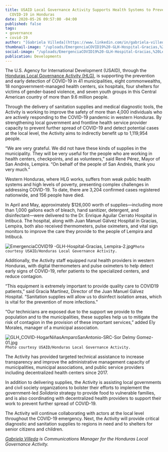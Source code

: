 ```yaml
---
title: USAID Local Governance Activity Supports Health Systems to Prevent Spread of
  COVID-19 in Honduras
date: 2020-05-26 09:57:00 -04:00
published: false
tags:
- governance
- covid-19
author: "[Gabriela Villeda](https://www.linkedin.com/in/gabriela-villeda-409a516a/)"
thumbnail-image: "/uploads/EmergenciaCOVID19%20-GLH-Hospital-Gracias,%20Lempira-2.jpg"
social-image: "/uploads/EmergenciaCOVID19%20-GLH-Hospital-Gracias,%20Lempira-2.jpg"
publication: Developments
---
```


The U.S. Agency for International Development (USAID), through the [Honduras Local Governance Activity (HLG)](https://www.dai.com/our-work/projects/honduras-local-governance-activity-hlg), is supporting the prevention and early detection of COVID-19 in 41 municipalities, eight commonwealths, 18 nongovernment-managed health centers, six hospitals, four shelters for victims of gender-based violence, and seven youth groups in this Central American country of more than 9.6 million people.






Through the delivery of sanitation supplies and medical diagnostic tools, the Activity is working to improve the safety of more than 4,000 individuals who are actively responding to the COVID-19 pandemic in western Honduras. By strengthening local government and frontline health service provider capacity to prevent further spread of COVID-19 and detect potential cases at the local level, the Activity aims to indirectly benefit up to 1,119,954 people.

“We are very grateful. We did not have these kinds of supplies in the municipality. They will be very useful for the people who are working in health centers, checkpoints, and as volunteers,” said René Pérez, Mayor of San Andrés, Lempira. “On behalf of the people of San Andrés, thank you very much.”

Western Honduras, where HLG works, suffers from weak public health systems and high levels of poverty, presenting complex challenges in addressing COVID-19. To date, there are 3,204 confirmed cases registered nationwide, and 156 people have died.

In April and May, approximately $126,000 worth of supplies—including more than 1,000 gallons each of bleach, hand sanitizer, detergent, and disinfectant—were delivered to the Dr. Enrique Aguilar Cerrato Hospital in Intibucá. The hospital, along with Juan Manuel Gálvez Hospital in Gracias, Lempira, both also received thermometers, pulse oximeters, and vital sign monitors to improve the care they provide to the people of Lempira and Intibucá. 

![EmergenciaCOVID19 -GLH-Hospital-Gracias, Lempira-2.jpg](/uploads/EmergenciaCOVID19%20-GLH-Hospital-Gracias,%20Lempira-2.jpg)`Photo courtesy USAID/Honduras Local Governance Activity.`

Additionally, the Activity staff equipped rural health providers in western Honduras, with digital thermometers and pulse oximeters to help detect early signs of COVID-19, refer patients to the specialized centers, and reduce contagion.

“This equipment is extremely important to provide quality care to COVID19 patients,” said Gracia Martínez, Director of the Juan Manuel Gálvez Hospital. “Sanitation supplies will allow us to disinfect isolation areas, which is vital for the prevention of more infections." 

“Our technicians are exposed due to the support we provide to the population and to the municipalities, these supplies help us to mitigate the risk of contagion in the provision of these important services,” added Ely Morales, manager of a municipal association.

![GLH_COVID-HogarNiñasAmparoSanAntonio-SRC-Sor Delmy Gomez-01.jpg](/uploads/GLH_COVID-HogarNin%CC%83asAmparoSanAntonio-SRC-Sor%20Delmy%20Gomez-01.jpg)`Photo courtesy USAID/Honduras Local Governance Activity.`

The Activity has provided targeted technical assistance to increase transparency and improve the administrative management capacity of municipalities, municipal associations, and public service providers including decentralized health centers since 2017.

In addition to delivering supplies, the Activity is assisting local governments and civil society organizations to bolster their efforts to implement the government-led *Solidaria* strategy to provide food to vulnerable families, and is also coordinating with decentralized health providers to support their work to prevent further spread of COVID-19.  

The Activity will continue collaborating with actors at the local level throughout the COVID-19 emergency. Next, the Activity will provide critical diagnostic and sanitation supplies to regions in need and to shelters for senior citizens and children. 

*[Gabriela Villeda](https://www.linkedin.com/in/gabriela-villeda-409a516a/) is Communications Manager for the Honduras Local Governance Activity.*